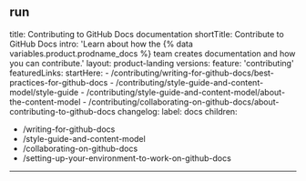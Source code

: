 run
---
title: Contributing to GitHub Docs documentation
shortTitle: Contribute to GitHub Docs
intro: 'Learn about how the {% data variables.product.prodname_docs %} team creates documentation and how you can contribute.'
layout: product-landing
versions:
  feature: 'contributing'
featuredLinks:
  startHere:
    - /contributing/writing-for-github-docs/best-practices-for-github-docs
    - /contributing/style-guide-and-content-model/style-guide
    - /contributing/style-guide-and-content-model/about-the-content-model
    - /contributing/collaborating-on-github-docs/about-contributing-to-github-docs
changelog:
  label: docs
children:
  - /writing-for-github-docs
  - /style-guide-and-content-model
  - /collaborating-on-github-docs
  - /setting-up-your-environment-to-work-on-github-docs
---
